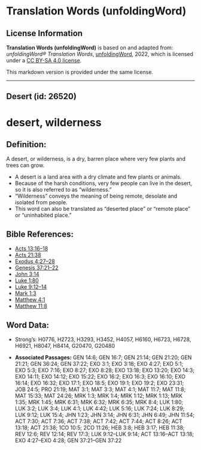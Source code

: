 # Translation Words (unfoldingWord)

## License Information

**Translation Words (unfoldingWord)** is based on and adapted from: _unfoldingWord® Translation Words_, [unfoldingWord](https://unfoldingword.org/utw), 2022, which is licensed under a [CC BY-SA 4.0 license](https://creativecommons.org/licenses/by-sa/4.0/legalcode.en).

This markdown version is provided under the same license.



--------------------------------

## Desert (id: 26520)

desert, wilderness
==================

Definition:
-----------

A desert, or wilderness, is a dry, barren place where very few plants and trees can grow.

* A desert is a land area with a dry climate and few plants or animals.
* Because of the harsh conditions, very few people can live in the desert, so it is also referred to as “wilderness.”
* “Wilderness” conveys the meaning of being remote, desolate and isolated from people.
* This word can also be translated as “deserted place” or “remote place” or “uninhabited place.”

Bible References:
-----------------

* [Acts 13:16–18](https://ref.ly/Acts13:16-Acts13:18)
* [Acts 21:38](https://ref.ly/Acts21:38)
* [Exodus 4:27–28](https://ref.ly/Exod4:27-Exod4:28)
* [Genesis 37:21–22](https://ref.ly/Gen37:21-Gen37:22)
* [John 3:14](https://ref.ly/John3:14)
* [Luke 1:80](https://ref.ly/Luke1:80)
* [Luke 9:12–14](https://ref.ly/Luke9:12-Luke9:14)
* [Mark 1:3](https://ref.ly/Mark1:3)
* [Matthew 4:1](https://ref.ly/Matt4:1)
* [Matthew 11:8](https://ref.ly/Matt11:8)

Word Data:
----------

* Strong’s: H0776, H2723, H3293, H3452, H4057, H6160, H6723, H6728, H6921, H8047, H8414, G20470, G20480

* **Associated Passages:** GEN 14:6; GEN 16:7; GEN 21:14; GEN 21:20; GEN 21:21; GEN 36:24; GEN 37:22; EXO 3:1; EXO 3:18; EXO 4:27; EXO 5:1; EXO 5:3; EXO 7:16; EXO 8:27; EXO 8:28; EXO 13:18; EXO 13:20; EXO 14:3; EXO 14:11; EXO 14:12; EXO 15:22; EXO 16:2; EXO 16:3; EXO 16:10; EXO 16:14; EXO 16:32; EXO 17:1; EXO 18:5; EXO 19:1; EXO 19:2; EXO 23:31; JOB 24:5; PRO 21:19; MAT 3:1; MAT 3:3; MAT 4:1; MAT 11:7; MAT 11:8; MAT 15:33; MAT 24:26; MRK 1:3; MRK 1:4; MRK 1:12; MRK 1:13; MRK 1:35; MRK 1:45; MRK 6:31; MRK 6:32; MRK 6:35; MRK 8:4; LUK 1:80; LUK 3:2; LUK 3:4; LUK 4:1; LUK 4:42; LUK 5:16; LUK 7:24; LUK 8:29; LUK 9:12; LUK 15:4; JHN 1:23; JHN 3:14; JHN 6:31; JHN 6:49; JHN 11:54; ACT 7:30; ACT 7:36; ACT 7:38; ACT 7:42; ACT 7:44; ACT 8:26; ACT 13:18; ACT 21:38; 1CO 10:5; 2CO 11:26; HEB 3:8; HEB 3:17; HEB 11:38; REV 12:6; REV 12:14; REV 17:3; LUK 9:12–LUK 9:14; ACT 13:16–ACT 13:18; EXO 4:27–EXO 4:28; GEN 37:21–GEN 37:22

